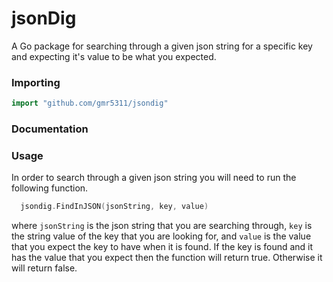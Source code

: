 # jsonDig

A Go package for searching through a given json string for a specific key and expecting it's value to be what you expected.

### Importing

  ```Go
  import "github.com/gmr5311/jsondig"
  ```

### Documentation

### Usage

In order to search through a given json string you will need to run the following function.

```Go
  jsondig.FindInJSON(jsonString, key, value)
```

where `jsonString` is the json string that you are searching through, `key` is the string value of the key that you are looking for, and `value` is the value that you expect the key to have when it is found. If the key is found and it has the value that you expect then the function will return true. Otherwise it will return false.

